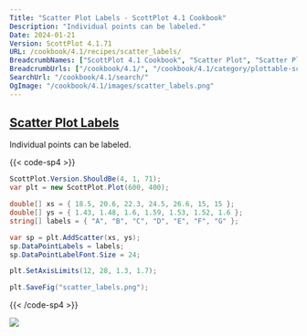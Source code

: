 ```yaml
---
Title: "Scatter Plot Labels - ScottPlot 4.1 Cookbook"
Description: "Individual points can be labeled."
Date: 2024-01-21
Version: ScottPlot 4.1.71
URL: /cookbook/4.1/recipes/scatter_labels/
BreadcrumbNames: ["ScottPlot 4.1 Cookbook", "Scatter Plot", "Scatter Plot Labels"]
BreadcrumbUrls: ["/cookbook/4.1/", "/cookbook/4.1/category/plottable-scatter-plot", "/cookbook/4.1/recipes/scatter_labels/"]
SearchUrl: "/cookbook/4.1/search/"
OgImage: "/cookbook/4.1/images/scatter_labels.png"
---
```


<h2><a id='scatter-plot-labels' href='/cookbook/4.1/recipes/scatter_labels/'>Scatter Plot Labels</a></h2>

Individual points can be labeled.

{{< code-sp4 >}}

```cs
ScottPlot.Version.ShouldBe(4, 1, 71);
var plt = new ScottPlot.Plot(600, 400);

double[] xs = { 18.5, 20.6, 22.3, 24.5, 26.6, 15, 15 };
double[] ys = { 1.43, 1.48, 1.6, 1.59, 1.53, 1.52, 1.6 };
string[] labels = { "A", "B", "C", "D", "E", "F", "G" };

var sp = plt.AddScatter(xs, ys);
sp.DataPointLabels = labels;
sp.DataPointLabelFont.Size = 24;

plt.SetAxisLimits(12, 28, 1.3, 1.7);

plt.SaveFig("scatter_labels.png");
```

{{< /code-sp4 >}}

<img src='../../images/scatter_labels.png' class='d-block mx-auto my-5' />



